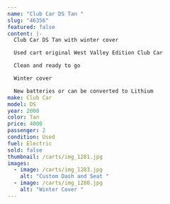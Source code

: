 ```yaml
---
name: "Club Car DS Tan "
slug: "46356"
featured: false
content: |-
  Club Car DS Tan with winter cover 

  Used cart original West Valley Edition Club Car 

  Clean and ready to go 

  Winter cover 

  New batteries or can be converted to Lithium
make: Club Car
model: DS
year: 2000
color: Tan
price: 4000
passenger: 2
condition: Used
fuel: Electric
sold: false
thumbnail: /carts/img_1281.jpg
images:
  - image: /carts/img_1283.jpg
    alt: "Custom Dash and Seat "
  - image: /carts/img_1280.jpg
    alt: "Winter Cover "
---
```

